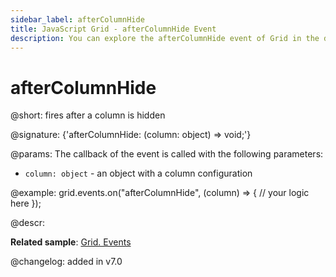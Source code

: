 ```yaml
---
sidebar_label: afterColumnHide
title: JavaScript Grid - afterColumnHide Event 
description: You can explore the afterColumnHide event of Grid in the documentation of the DHTMLX JavaScript UI library. Browse developer guides and API reference, try out code examples and live demos, and download a free 30-day evaluation version of DHTMLX Suite.
---
```


# afterColumnHide

@short: fires after a column is hidden

@signature: {'afterColumnHide: (column: object) => void;'}

@params:
The callback of the event is called with the following parameters:

- `column: object` - an object with a column configuration

@example:
grid.events.on("afterColumnHide", (column) => {
    // your logic here
});

@descr:

**Related sample**: [Grid. Events](https://snippet.dhtmlx.com/9zeyp4ds)

@changelog: added in v7.0

